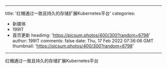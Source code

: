 
---
title: '红帽通过一致且持久的存储扩展Kubernetes平台'
categories: 
 - 新媒体
 - 199IT
 - 首页更新
headimg: 'https://picsum.photos/400/300?random=6798'
author: 199IT
comments: false
date: Thu, 17 Feb 2022 07:36:06 GMT
thumbnail: 'https://picsum.photos/400/300?random=6798'
---

<div>   
红帽通过一致且持久的存储扩展Kubernetes平台  
</div>
            